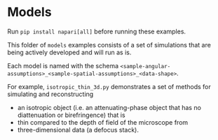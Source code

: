 # Models

Run `pip install napari[all]` before running these examples.

This folder of `models` examples consists of a set of simulations that are being actively developed and will run as is.

Each model is named with the schema `<sample-angular-assumptions>_<sample-spatial-assumptions>_<data-shape>`.

For example, `isotropic_thin_3d.py` demonstrates a set of methods for simulating and reconstructing

- an isotropic object (i.e. an attenuating-phase object that has no diattenuation or birefringence) that is
- thin compared to the depth of field of the microscope from
- three-dimensional data (a defocus stack).
